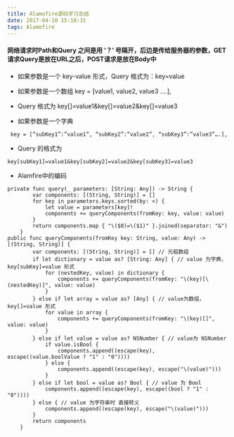 ```yaml
---
title: Alamofire源码学习总结
date: 2017-04-10 15:10:31
tags: Alamofire
---
```


#### 网络请求时Path和Query 之间是用 ‘？’ 号隔开，后边是传给服务器的参数，GET请求Query是放在URL之后，POST请求是放在Body中

- 如果参数是一个 key-value 形式，Query 格式为：key=value

- 如果参数是一个数组 key = [value1, value2, value3 ….], 

- Query 格式为 key[]=value1&key[]=value2&key[]=value3

- 如果参数是一个字典

```
 key = [“subKey1”:”value1”, “subKey2”:”value2”, “subKey3”:”value3”….], 
```

- Query 的格式为 

```
key[subKey1]=value1&key[subKey2]=value2&key[subKey3]=value3
```

- Alamfire中的编码

```
private func query(_ parameters: [String: Any]) -> String {
        var components: [(String, String)] = []
        for key in parameters.keys.sorted(by: <) {
            let value = parameters[key]!
            components += queryComponents(fromKey: key, value: value)
        }
        return components.map { "\($0)=\($1)" }.joined(separator: "&")
    }
public func queryComponents(fromKey key: String, value: Any) -> [(String, String)] {
        var components: [(String, String)] = [] // 元祖数组
        if let dictionary = value as? [String: Any] { // value 为字典，key[subKey]=value 形式
            for (nestedKey, value) in dictionary {
                components += queryComponents(fromKey: "\(key)[\(nestedKey)]", value: value)
            }
        } else if let array = value as? [Any] { // value为数组， key[]=value 形式 
            for value in array {
                components += queryComponents(fromKey: "\(key)[]", value: value)
            }
        } else if let value = value as? NSNumber { // value为 NSNumber
            if value.isBool {
                components.append((escape(key), escape((value.boolValue ? "1" : "0"))))
            } else {
                components.append((escape(key), escape("\(value)")))
            }
        } else if let bool = value as? Bool { // value 为 Bool 
            components.append((escape(key), escape((bool ? "1" : "0"))))
        } else { // value 为字符串时 直接转义
            components.append((escape(key), escape("\(value)")))
        }
        return components
    }
    
```